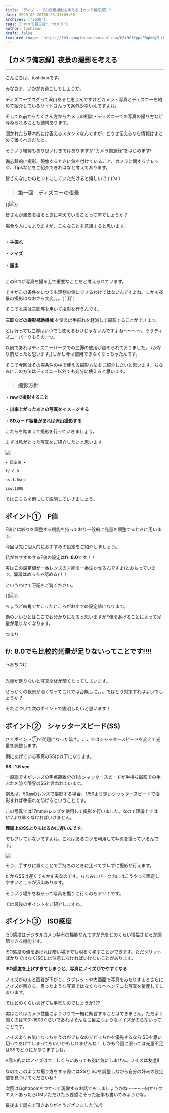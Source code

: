 ```yaml
---
title: "ディズニーでの夜景撮影を考える【カメラ備忘録】"
date: 2020-05-20T08:26:31+09:00
archives: ["2020"]
tags: ["カメラ備忘録","カメラ"]
author: toshikun
draft: false
featured_image: "https://lh3.googleusercontent.com/H6x9CfKppaP3gNNgILtFoUbbBWUcfcw61ukDy-LAYY6ED1AQKz_SQ8jmDl-e3ea4E0U9qoLwx2dqzFZtHKAjZqf2ZSY6-nO1Cm5IXkLx-dOX6R4wohI5st1ALGTYlosEGB9Dsbf7kw=w400"
---
```

## 【カメラ備忘録】夜景の撮影を考える
*** 

こんにちは、toshikunです。

みなさま、いかがお過ごしでしょうか。

ディズニーブログって沢山あると思うんですけどカメラ・写真とディズニーを絡めて紹介しているサイトさんって案外少ないんですよね。

そして以前からたくさん方からカメラの相談・ディズニーでの写真の撮り方など尋ねられることも結構あります。

聞かれたら基本的には答えるスタンスなんですが、どうせ伝えるなら情報はまとめて置くべきだなと。

そういう経緯もあり思い付きではありますが"カメラ備忘録"をはじめます‼

備忘録的に撮影、現像するときに気を付けていること、カメラに関するナレッジ、Tipsなどをご紹介できればなと考えております。

皆さんなにかのヒントにしていただけると嬉しいです(*'ω'*)

>### 第一回　ディズニーの夜景

{{<img src="https://lh3.googleusercontent.com/H6x9CfKppaP3gNNgILtFoUbbBWUcfcw61ukDy-LAYY6ED1AQKz_SQ8jmDl-e3ea4E0U9qoLwx2dqzFZtHKAjZqf2ZSY6-nO1Cm5IXkLx-dOX6R4wohI5st1ALGTYlosEGB9Dsbf7kw=w1000" >}}

皆さんが風景を撮るときに考えていることって何でしょうか？

場合や人にもよりますが、こんなことを意識すると思います。

__<br>・手振れ<br><br>・ノイズ<br><br>・露出<br><br>__

この3つが写真を撮る上で重要なことだと考えられています。

ですがこの条件をいつでも理想の値にできるわけではないんですよね。しかも夜景の撮影はなおさら大変。。。( ﾟДﾟ)

そこで本来は三脚等を用いて撮影を行うんです。

__三脚などの撮影補助機械__ を使えば手振れを軽減して撮影することができます。

とは行っても三脚はいつでも使えるわけじゃないんですよね～～～～。そうディズニーパークもその一つ。

以前であればディズニーパークでの三脚の使用が認められておりました。
(かなり前だったと思います。)しかし今は使用できなくなっちゃたんです。

そこで今回はその悪条件の中で使える撮影方法をご紹介したいと思います。ちなみにこの方法はディズニー以外でも充分に使えると思います。


>### 撮影方針

__・rawで撮影すること<br><br>・出来上がったあとの写真をイメージする<br><br>・SDカード容量があれば沢山撮影する__

これらを踏まえて撮影を行っていきましょう。

まずは私がとった写真をご紹介したいと思います。


<img src="https://lh3.googleusercontent.com/KV_5_gItaad8Tl1HDNygkvE3NPuj5_sj0ACtfS3RZYOK4UVVTKkL9pLnbGKSRN9kCnjDT99eE1p9NAIlhisY4bau9UlumKh93TJr6DQgMDt4ycBux9luVyIUBAyd2p8JWJYBcV2cFw=w1000" >

```
★ 設定値 ★

f/:8.0

ss:1.6sec

iso:1000
```

ではこちらを例にして説明していきましょう。


## ポイント①　F値

F値とは絞りを調整する機能を持っており一般的に光量を調整するときに用います。

今回は先に個人的におすすめの設定をご紹介しましょう。

私がおすすめするF値の設定は**f/: 8.0**です！！

実はこの設定値が一番レンズの才能を一番生かせるんですよ(とおもっています。異論はめっちゃ認める)！！

というわけで下記をご覧ください。

{{<img src="https://lh3.googleusercontent.com/Efq7-hXqAhETuLJ04UJxUx2P2Ngk_tuYVBfPFehi_PrBQSt5-iCsd-gOOa6ggqC3OWVBwLK1ErvkVthvU8yWaW91xzwbgz7qt3iluUbIIAKwP_I06L1mM1nOh9KlFYr1kTggLnnYDg=w1000" caption="F値の考え方" >}}

ちょうど四角でかこったところがおすすめ設定値になります。

勘のいいひとはここでお分かりになると思いますがF値をあげることによって光量が足りなくなります。

つまり
## **f/: 8.0でも比較的光量が足りないってことです!!!!**
→おちつけ
<br>
<br>

光量が足りないと写真全体が暗くなってしまいます。

せっかくの夜景が暗くなってこれでは台無しに。。。ではどう対策すればよいでしょうか？

それについて次のポイントで説明したいと思います！

## ポイント②　シャッタースピード(SS)

さてポイント①で問題になった暗さ。ここではシャッタースピードを変えて光量を調整します。

例にあげている写真のSSは以下になります。

**SS : 1.6 sec**



一般論ですがレンズの焦点距離分の1のシャッタースピードが手持ち撮影での手ぶれを防ぐ限界のSSと言われています。 

例えば、50㎜のレンズで撮影する場合、1/50より速いシャッタースピードで撮影すれば手振れを防げるということです。

この写真では17mmのレンズを使用して撮影を行いました。なので理論上では1/17より早くなければいけません。

**理論上のSSよりもはるかに遅いんです。**

でもブレていないですよね。これはあるコツを利用して写真を撮っているんです。

<img src="https://lh3.googleusercontent.com/bxQD98imEpq7yE9xNj0H-1geW5OSq_e6t1V2kw0CTuZ14tbzQhpejd_gR3-LTgNpepnni8PJwFt85OsDAMZER-al02YofUCuoVWiSlbKHYVWkJ6m1SxYBLWkKMUaiXJ1I3ms52XlYw=w1000" >


そう、手すりに置くことで手持ちのときに比べてブレずに撮影が行えます。

だからSSは遅くても大丈夫なのです。ちなみにパーク内にはこうやって固定しやすいところが沢山あります。

そういう場所をねらって写真を撮りに行くのもアリ！です。

では最後のポイントをご紹介しますね。

## ポイント③　ISO感度

ISO感度はデジタルカメラ特有の機能なんですが光をどのくらい増幅させるか調節できる機能です。

ISO感度の値をあげれば暗い場所でも明るく移すことができます。ただメリットばかりではなくISOには注意しなければいけないことがあります。

**ISO感度を上げすぎてしまうと、写真にノイズがでやすくなる**

ノイズがのると画質が下がり、タブレットや大画面で写真をみたりするとさらにノイズが目立ち、思ったような写真ではなくなりへヘンテコな写真を量産してしまいます。

ではどのくらいあげても平気なのでしょうか???

実はこれはカメラ性能によりけりで一概に断言することはできません。ただよく聞くのは100~1600ぐらいであればそんなに目立つようなノイズがのらないってことです。

ノイズよりも気になっちゃうのがブレなのでどっちかを優先するならISOを思い切ってあげてしまってもいいかもしれませんね！
しかも今回に限っては光量不足はSSでどうにかなりますしね。

※個人的にはノイズはすこしぐらいあっても別に気にしません。ノイズは友達‼

なのでこのような撮り方をする際にはSSとISOを調整しながら自分の好みの設定値を見つけてくださいね‼

次回はLightroomをつかって現像するお話でもしましょうかね～～～～何かリクエストあったらDMいただけたら要望にそった記事も書いてみようかな。

最後まで読んで頂きありがとうございました(*'ω'*)
